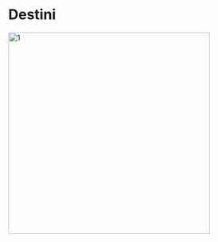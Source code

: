 # Destini

<img width="405" alt="1" src="https://user-images.githubusercontent.com/43841583/73295751-596aab80-4219-11ea-9c63-89ccc517102b.png">
